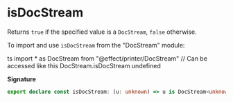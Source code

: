 # isDocStream

Returns `true` if the specified value is a `DocStream`, `false` otherwise.

To import and use `isDocStream` from the "DocStream" module:

ts
import \* as DocStream from "@effect/printer/DocStream"
// Can be accessed like this
DocStream.isDocStream
undefined

**Signature**

```ts
export declare const isDocStream: (u: unknown) => u is DocStream<unknown>
```
